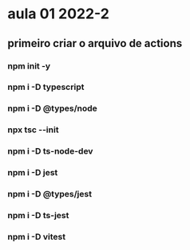 # aula 01 2022-2

## primeiro criar o arquivo de actions

### npm init -y

### npm i -D typescript
### npm i -D @types/node
### npx tsc --init

### npm i -D ts-node-dev
### npm i -D jest
### npm i -D @types/jest
### npm i -D ts-jest
### npm i -D vitest

